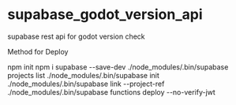 # supabase_godot_version_api
supabase rest api for godot version check

Method for Deploy

npm init
npm i supabase --save-dev
./node_modules/.bin/supabase projects list
./node_modules/.bin/supabase init
./node_modules/.bin/supabase link --project-ref <Project ID>
./node_modules/.bin/supabase functions deploy <function name> --no-verify-jwt
